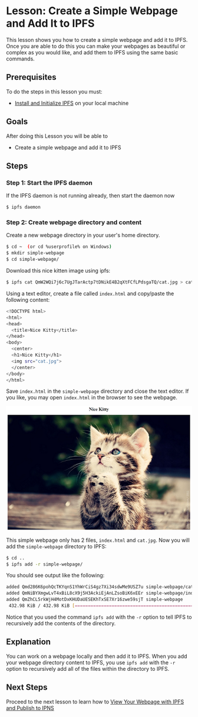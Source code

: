 # Lesson: Create a Simple Webpage and Add It to IPFS

This lesson shows you how to create a simple webpage and add it to IPFS. Once you are able to do this you can make your webpages as beautiful or complex as you would like, and add them to IPFS using the same basic commands.

## Prerequisites

To do the steps in this lesson you must:

* [Install and Initialize IPFS](../install-ipfs/) on your local machine

## Goals

After doing this Lesson you will be able to

* Create a simple webpage and add it to IPFS

## Steps

### Step 1: Start the IPFS daemon

If the IPFS daemon is not running already, then start the daemon now

```bash
$ ipfs daemon
```

### Step 2: Create webpage directory and content

Create a new webpage directory in your user's home directory.

```bash
$ cd ~  (or cd %userprofile% on Windows)
$ mkdir simple-webpage
$ cd simple-webpage/
```

Download this nice kitten image using ipfs:

```bash
$ ipfs cat QmW2WQi7j6c7UgJTarActp7tDNikE4B2qXtFCfLPdsgaTQ/cat.jpg > cat.jpg
```

Using a text editor, create a file called `index.html` and copy/paste the following content:

```bash
<!DOCTYPE html>
<html>
<head>
  <title>Nice Kitty</title>
</head>
<body>
  <center>
  <h1>Nice Kitty</h1>
  <img src="cat.jpg">
  </center>
</body>
</html>
```

Save `index.html` in the `simple-webpage` directory and close the text editor. If you like, you may open `index.html` in the browser to see the webpage.

![](../.gitbook/assets/webpage4.png)

This simple webpage only has 2 files, `index.html` and `cat.jpg`. Now you will add the `simple-webpage` directory to IPFS:

```bash
$ cd ..
$ ipfs add -r simple-webpage/
```

You should see output like the following:

```bash
added Qmd286K6pohQcTKYqnS1YhWrCiS4gz7Xi34sdwMe9USZ7u simple-webpage/cat.jpg
added QmNiBYXmgwLvT4xBiL8cX9j5H3AckiEjAnLZsoBiK6xEEr simple-webpage/index.html
added QmZhCL5rkWjH4MotDxKHUDaUESEKhTxSE7Xr16zwe59sjT simple-webpage
 432.98 KiB / 432.98 KiB [=============================================] 100.00%
```

Notice that you used the command `ipfs add` with the `-r` option to tell IPFS to recursively add the contents of the directory.

## Explanation

You can work on a webpage locally and then add it to IPFS. When you add your webpage directory content to IPFS, you use `ipfs add` with the `-r` option to recursively add all of the files within the directory to IPFS.

## Next Steps

Proceed to the next lesson to learn how to [View Your Webpage with IPFS and Publish to IPNS](view-and-publish.md)

